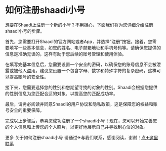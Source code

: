 # 如何注册shaadi小号

想要在Shaadi上注册一个新的小号？不用担心，下面我们将为您详细介绍注册shaadi小号的步骤。

首先，您需要打开Shaadi的官方网站或者App，并选择“注册”按钮。接着，您需要填写一些基本信息，如您的姓名、电子邮箱地址和手机号码等。请确保您提供的信息是准确无误的，这样有助于您后续的账号管理和使用体验。

在填写完基本信息后，您需要设置一个安全的密码，以确保您的账号信息不会被泄露或被他人盗用。建议您设置一个包含字母、数字和特殊字符的复杂密码，这样可以提高账号的安全性。

接下来，您需要选择您的性别和您期望寻找的对象的性别。Shaadi会根据您提供的性别信息为您匹配合适的对象，以提高您的匹配成功率。

最后，请务必阅读并同意Shaadi的用户协议和隐私政策，这是保障您的权益和账号安全的重要保障。

完成以上步骤后，恭喜您成功注册了一个shaadi小号！现在，您可以开始完善您的个人信息和上传您的个人照片，以更好地展示自己并寻找到心仪的对象。

更多 关于如何注册shaadi小号 请通过✈与我们联系，感谢阅读，谢谢！[点✈这里联系](https://add.k02.cc)